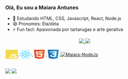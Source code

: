### Olá, Eu sou a Maiara Antunes


- 🌱 Estudando HTML, CSS, Javascript, React, Node.js
- 😄 Pronomes: Ela/dela
- ⚡ Fun fact: Apaixonada por tartarugas e arte gerativa 


<div align="center">
  <a href="https://github.com/mayantunes">
  <img height="180em" src="https://github-readme-stats.vercel.app/api?username=mayantunes&show_icons=true&theme=radical&include_all_commits=true&count_private=true"/>
  <img height="180em" src="https://github-readme-stats.vercel.app/api/top-langs/?username=mayantunes&layout=compact&langs_count=7&theme=radical"/>
</div>
  
  <div style="display: inline_block"><br>
  <img align="center" alt="Maiara-Js" height="30" width="40" src="https://raw.githubusercontent.com/devicons/devicon/master/icons/javascript/javascript-plain.svg">
  <img align="center" alt="Maiara-React" height="30" width="40" src="https://raw.githubusercontent.com/devicons/devicon/master/icons/react/react-original.svg">
  <img align="center" alt="Maiara-HTML" height="30" width="40" src="https://raw.githubusercontent.com/devicons/devicon/master/icons/html5/html5-original.svg">
  <img align="center" alt="Maiara-CSS" height="30" width="40" src="https://raw.githubusercontent.com/devicons/devicon/master/icons/css3/css3-original.svg">
    <img align="center" alt="Maiara-NodeJs" height="30" width="40" src="https://cdn.jsdelivr.net/gh/devicons/devicon/icons/nodejs/nodejs-original.svg">
</div>
  
 ## 
  
<div>
     <a href = "mysantunes@gmail.com"><img src="https://img.shields.io/badge/-Gmail-%23333?style=for-the-badge&logo=gmail&logoColor=white" target="_blank"></a>
  <a href="https://www.linkedin.com/in/maiara-antunes-340b651b9/" target="_blank"><img src="https://img.shields.io/badge/-LinkedIn-%230077B5?style=for-the-badge&logo=linkedin&logoColor=white" target="_blank"></a> 
    
</div>
